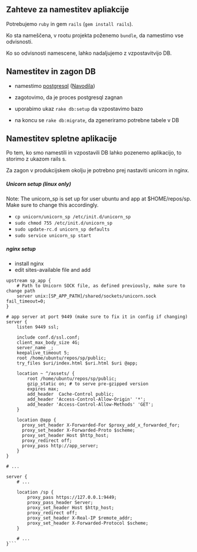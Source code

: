## Zahteve za namestitev apliakcije

Potrebujemo `ruby` in gem `rails` (`gem install rails`).

Ko sta nameščena, v rootu projekta poženemo `bundle`, da namestimo vse odvisnosti.

Ko so odvisnosti namescene, lahko nadaljujemo z vzpostavitvijo DB.

## Namestitev in zagon DB

- namestimo [postgresql](https://www.postgresql.org/) ([Navodila](https://www.digitalocean.com/community/tutorials/how-to-install-and-use-postgresql-on-ubuntu-14-04))

- zagotovimo, da je proces postgresql zagnan

- uporabimo ukaz `rake db:setup` da vzpostavimo bazo

- na koncu se `rake db:migrate`, da zgeneriramo potrebne tabele v DB

## Namestitev spletne aplikacije

Po tem, ko smo namestili in vzpostavili DB lahko pozenemo aplikacijo, to storimo z ukazom rails s.

Za zagon v produkcijskem okolju je potrebno prej nastaviti unicorn in nginx.

##### Unicorn setup (linux only)

Note: The unicorn_sp is set up for user ubuntu and app at $HOME/repos/sp. Make sure to change this accordingly.

- `cp unicorn/unicorn_sp /etc/init.d/unicorn_sp`
- `sudo chmod 755 /etc/init.d/unicorn_sp`
- `sudo update-rc.d unicorn_sp defaults`
- `sudo service unicorn_sp start`

##### nginx setup

- install nginx
- edit sites-available file and add

```
upstream sp_app {
    # Path to Unicorn SOCK file, as defined previously, make sure to change path
    server unix:[SP_APP_PATH]/shared/sockets/unicorn.sock fail_timeout=0;
}

# app server at port 9449 (make sure to fix it in config if changing)
server {
    listen 9449 ssl;

    include conf.d/ssl.conf;
    client_max_body_size 4G;
    server_name _;
    keepalive_timeout 5;
    root /home/ubuntu/repos/sp/public;
    try_files $uri/index.html $uri.html $uri @app;

    location ~ ^/assets/ {
        root /home/ubuntu/repos/sp/public;
        gzip_static on; # to serve pre-gzipped version
        expires max;
        add_header  Cache-Control public;
        add_header 'Access-Control-Allow-Origin' '*';
        add_header 'Access-Control-Allow-Methods' 'GET';
    }

    location @app {
      proxy_set_header X-Forwarded-For $proxy_add_x_forwarded_for;
      proxy_set_header X-Forwarded-Proto $scheme;
      proxy_set_header Host $http_host;
      proxy_redirect off;
      proxy_pass http://app_server;
    }
}

# ...

server {
    # ...

    location /sp {
        proxy_pass https://127.0.0.1:9449;
        proxy_pass_header Server;
        proxy_set_header Host $http_host;
        proxy_redirect off;
        proxy_set_header X-Real-IP $remote_addr;
        proxy_set_header X-Forwarded-Protocol $scheme;
    }

    # ...
}```
